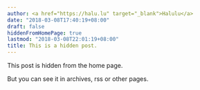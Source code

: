 ```yaml
---
author: <a href="https://halu.lu" target="_blank">Halulu</a>
date: "2018-03-08T17:40:19+08:00"
draft: false
hiddenFromHomePage: true
lastmod: "2018-03-08T22:01:19+08:00"
title: This is a hidden post.
---
```


This post is hidden from the home page.

<!--more-->

But you can see it in archives, rss or other pages.